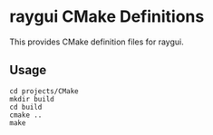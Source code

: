# raygui CMake Definitions

This provides CMake definition files for raygui.

## Usage

```
cd projects/CMake
mkdir build
cd build
cmake ..
make
```